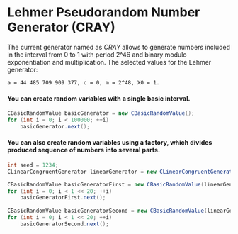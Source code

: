 # Lehmer Pseudorandom Number Generator (CRAY)

The current generator named as *CRAY* allows to generate numbers included in the interval from 0 to 1 with period 2^46 and binary modulo exponentiation and multiplication.
The selected values for the Lehmer generator:

```a = 44 485 709 909 377, c = 0, m = 2^48, X0 = 1.```

#### You can create random variables with a single basic interval.
```c#
CBasicRandomValue basicGenerator = new CBasicRandomValue();
for (int i = 0; i < 100000; ++i)
    basicGenerator.next();
```

#### You can also create random variables using a factory, which divides produced sequence of numbers into several parts.

```c#
int seed = 1234;
CLinearCongruentGenerator linearGenerator = new CLinearCongruentGenerator(seed);

CBasicRandomValue basicGeneratorFirst = new CBasicRandomValue(linearGenerator);
for (int i = 0; i < 1 << 20; ++i)
    basicGeneratorFirst.next();
    
CBasicRandomValue basicGeneratorSecond = new CBasicRandomValue(linearGenerator);
for (int i = 0; i < 1 << 20; ++i)
    basicGeneratorSecond.next();
```
